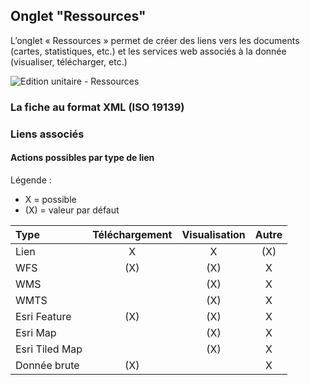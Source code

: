 ## Onglet "Ressources"

L’onglet « Ressources » permet de créer des liens vers les documents (cartes, statistiques, etc.) et les services web associés à la donnée (visualiser, télécharger, etc.)


![Edition unitaire - Ressources](/fr/images/inv_edit_one_linkedResources.png "L'édition unitaire - onglet Ressources")

### La fiche au format XML (ISO 19139)


### Liens associés



#### Actions possibles par type de lien

Légende :
* X = possible
* (X) = valeur par défaut

| Type           | Téléchargement | Visualisation | Autre |
| :------------- | :------------: | :-----------: | :---: |
| Lien           | X              | X             | (X)   |
| WFS            | (X)            | (X)           | X     |
| WMS            |                | (X)           | X     |
| WMTS           |                | (X)           | X     |
| Esri Feature   | (X)            | (X)           | X     |
| Esri Map       |                | (X)           | X     |
| Esri Tiled Map |                | (X)           | X     |
| Donnée brute   | (X)            |               | X     |

